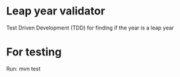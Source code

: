 # Leap year validator
Test Driven Development (TDD) for finding if the year is a leap year

# For testing

Run: mvn test